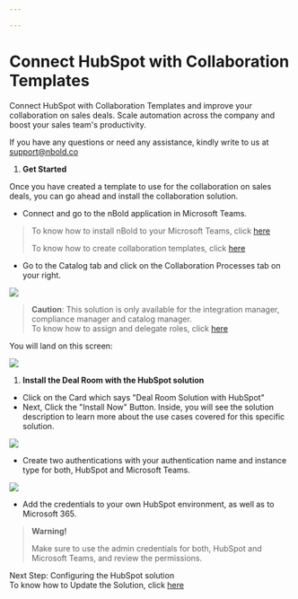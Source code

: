 ```yaml
---

---
```

# Connect HubSpot with Collaboration Templates

Connect HubSpot with Collaboration Templates and improve your collaboration on sales deals. Scale automation across the company and boost your sales team's productivity.

If you have any questions or need any assistance, kindly write to us at [support@nbold.co](mailto:support@nbold.co)

1. **Get Started**

Once you have created a template to use for the collaboration on sales deals, you can go ahead and install the collaboration solution.

* Connect and go to the nBold application in Microsoft Teams.

> To know how to install nBold to your Microsoft Teams, click [here](https://docs.nbold.co/administrator-guide/quick-steps-to-onboard-on-nbold.html#_1-install-nbold-app-on-microsoft-teams)
>
> To know how to create collaboration templates, click [here](https://docs.nbold.co/collaboration-templates/create-a-new-collaboration-template.html#_1-create-a-team-that-will-be-the-original-team-for-the-template)

* Go to the Catalog tab and click on the Collaboration Processes tab on your right.

![](https://user-images.githubusercontent.com/112711544/197967304-bafc9af8-e339-4d85-b24f-3685163716cc.png)

> **Caution**: This solution is only available for the integration manager, compliance manager and catalog manager.  
> To know how to assign and delegate roles, click [here](https://docs.nbold.co/administrator-guide/delegate-template-catalog-administration.html)

You will land on this screen:

![](https://user-images.githubusercontent.com/112711544/197968520-bbb903b5-fe73-4e22-a7d5-ee1534965b1b.png)

1. **Install the Deal Room with the HubSpot solution**

* Click on the Card which says "Deal Room Solution with HubSpot"
* Next, Click the "Install Now" Button. Inside, you will see the solution description to learn more about the use cases covered for this specific solution.

![](https://user-images.githubusercontent.com/112711544/197969230-2b9e82f2-2340-40b6-83e8-8c227595fdb1.png)

* Create two authentications with your authentication name and instance type for both, HubSpot and Microsoft Teams.

![](https://user-images.githubusercontent.com/112711544/197970225-dae1c9f5-3a72-4420-8df3-69dbc752e66b.png)

* Add the credentials to your own HubSpot environment, as well as to Microsoft 365.

> **Warning!**
>
> Make sure to use the admin credentials for both, HubSpot and Microsoft Teams, and review the permissions.

Next Step: Configuring the HubSpot solution  
To know how to Update the Solution, click [here](https://docs.nbold.co/connected-apps/Update%20and%20Uninstall%20HubSpot%20Solution)